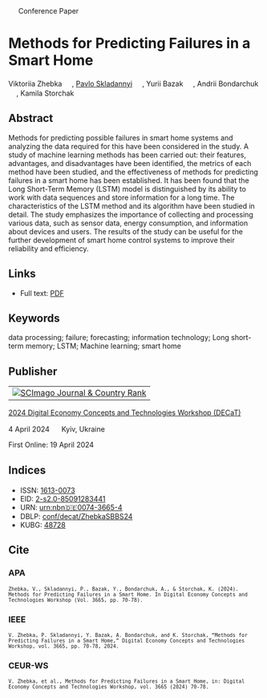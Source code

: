 <img src="/icons/unlock.svg" width="16" height="16"> Conference Paper

# Methods for Predicting Failures in a Smart Home

Viktoriia Zhebka <a href="https://orcid.org/0000-0003-4051-1190" target="_blank"><img src="/icons/orcid.svg" width="16" height="16"></a>,
<a href="/">Pavlo Skladannyi</a> <a href="https://orcid.org/0000-0002-7775-6039" target="_blank"><img src="/icons/orcid.svg" width="16" height="16"></a>,
Yurii Bazak <a href="https://orcid.org/0009-0000-6098-2809" target="_blank"><img src="/icons/orcid.svg" width="16" height="16"></a>,
Andrii Bondarchuk <a href="https://orcid.org/0000-0001-5124-5102" target="_blank"><img src="/icons/orcid.svg" width="16" height="16"></a>,
Kamila Storchak <a href="https://orcid.org/0000-0001-9295-4685" target="_blank"><img src="/icons/orcid.svg" width="16" height="16"></a>

## Abstract

Methods for predicting possible failures in smart home systems and analyzing the data required for this have been considered in the study. A study of machine learning methods has been carried out: their features, advantages, and disadvantages have been identified, the metrics of each method have been studied, and the effectiveness of methods for predicting failures in a smart home has been established. It has been found that the Long Short-Term Memory (LSTM) model is distinguished by its ability to work with data sequences and store information for a long time. The characteristics of the LSTM method and its algorithm have been studied in detail. The study emphasizes the importance of collecting and processing various data, such as sensor data, energy consumption, and information about devices and users. The results of the study can be useful for the further development of smart home control systems to improve their reliability and efficiency.

## Links

* Full text: [PDF](https://ceur-ws.org/Vol-3665/short2.pdf)

## Keywords

data processing; failure; forecasting; information technology; Long short-term memory; LSTM; Machine learning; smart home

## Publisher

<table>
<tr>
<td>
<a href="https://www.scimagojr.com/journalsearch.php?q=21100218356&amp;tip=sid&amp;exact=no" title="SCImago Journal &amp; Country Rank"><img border="0" src="https://corsproxy.io/?https://www.scimagojr.com/journal_img.php?id=21100218356" alt="SCImago Journal &amp; Country Rank"  /></a>
</td>
</tr>
</table>

[2024 Digital Economy Concepts and Technologies Workshop (DECaT)](https://ceur-ws.org/Vol-3665/)

4 April 2024 <img src="/icons/location-pin.svg" width="16" height="16"> Kyiv, Ukraine

First Online: 19 April 2024

## Indices

* ISSN: [1613-0073](https://portal.issn.org/resource/ISSN/1613-0073) <img src="/icons/online.svg" width="16" height="16">
* EID: [2-s2.0-85091283441](http://www.scopus.com/record/display.url?origin=inward&eid=2-s2.0-85091283441)
* URN: [urn:nbn:de:0074-3665-4](https://nbn-resolving.org/xml/urn:nbn:de:0074-3665-4)
* DBLP: [conf/decat/ZhebkaSBBS24](https://dblp.org/rec/conf/decat/ZhebkaSBBS24)
* KUBG: [48728](http://elibrary.kubg.edu.ua/id/eprint/48728/)

## Cite

### APA

<small>`Zhebka, V., Skladannyi, P., Bazak, Y., Bondarchuk, A., & Storchak, K. (2024). Methods for Predicting Failures in a Smart Home. In Digital Economy Concepts and Technologies Workshop (Vol. 3665, pp. 70-78).`</small>

### IEEE

<small>`V. Zhebka, P. Skladannyi, Y. Bazak, A. Bondarchuk, and K. Storchak, “Methods for Predicting Failures in a Smart Home,” Digital Economy Concepts and Technologies Workshop, vol. 3665, pp. 70-78, 2024.`</small>

### CEUR-WS

<small>`V. Zhebka, et al., Methods for Predicting Failures in a Smart Home, in: Digital Economy Concepts and Technologies Workshop, vol. 3665 (2024) 70-78.`</small>